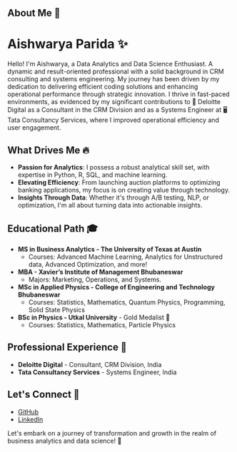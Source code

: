 ## About Me 🌟

# Aishwarya Parida ✨

Hello! I'm Aishwarya, a Data Analytics and Data Science Enthusiast. A dynamic and result-oriented professional with a solid background in CRM consulting and systems engineering. My journey has been driven by my dedication to delivering efficient coding solutions and enhancing operational performance through strategic innovation. I thrive in fast-paced environments, as evidenced by my significant contributions to 🏢 Deloitte Digital as a Consultant in the CRM Division and as a Systems Engineer at 🖥️ Tata Consultancy Services, where I improved operational efficiency and user engagement.

## What Drives Me 🔥
- **Passion for Analytics**: I possess a robust analytical skill set, with expertise in Python, R, SQL, and machine learning.
- **Elevating Efficiency**: From launching auction platforms to optimizing banking applications, my focus is on creating value through technology.
- **Insights Through Data**: Whether it's through A/B testing, NLP, or optimization, I'm all about turning data into actionable insights.

## Educational Path 🎓
- **MS in Business Analytics - The University of Texas at Austin** 
  - Courses: Advanced Machine Learning, Analytics for Unstructured data, Advanced Optimization, and more!
- **MBA - Xavier’s Institute of Management Bhubaneswar**  
  - Majors: Marketing, Operations, and Systems.
- **MSc in Applied Physics - College of Engineering and Technology Bhubaneswar**
  - Courses: Statistics, Mathematics, Quantum Physics, Programming, Solid State Physics
- **BSc in Physics - Utkal University** - Gold Medalist 🥇
  - Courses: Statistics, Mathematics, Particle Physics

## Professional Experience 💼
- **Deloitte Digital** - Consultant, CRM Division, India
- **Tata Consultancy Services** - Systems Engineer, India

## Let's Connect 🤝
- [GitHub](https://github.com/aparida7)
- [LinkedIn](https://linkedin.com/in/aishwaryaparida)

Let's embark on a journey of transformation and growth in the realm of business analytics and data science! 🚀
